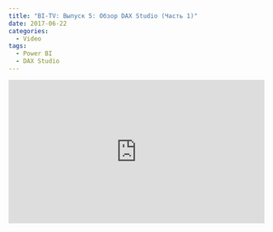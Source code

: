 ```yaml
---
title: "BI-TV: Выпуск 5: Обзор DAX Studio (Часть 1)"
date: 2017-06-22
categories:
  - Video
tags:
  - Power BI
  - DAX Studio
---
```

<style>.embed-container { position: relative; padding-bottom: 56.25%; height: 0; overflow: hidden; max-width: 100%; } .embed-container iframe, .embed-container object, .embed-container embed { position: absolute; top: 0; left: 0; width: 100%; height: 100%; }</style><div class='embed-container'><iframe src='https://www.youtube.com/embed/y-2FcjWbxuo' frameborder='0' allowfullscreen></iframe></div>
